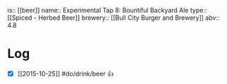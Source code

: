 is:: [[beer]]
name:: Experimental Tap 8: Bountiful Backyard Ale
type:: [[Spiced - Herbed Beer]]
brewery:: [[Bull City Burger and Brewery]]
abv:: 4.8

# Log
- [x] [[2015-10-25]] #do/drink/beer 👍
